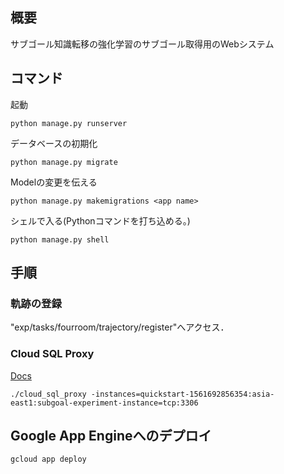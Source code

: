 ## 概要
サブゴール知識転移の強化学習のサブゴール取得用のWebシステム

## コマンド
起動
```
python manage.py runserver
```

データベースの初期化
```
python manage.py migrate
```

Modelの変更を伝える
```
python manage.py makemigrations <app name>
```

シェルで入る(Pythonコマンドを打ち込める。)
```
python manage.py shell
```

## 手順
### 軌跡の登録
"exp/tasks/fourroom/trajectory/register"へアクセス．

### Cloud SQL Proxy
[Docs](https://cloud.google.com/sql/docs/mysql/sql-proxy?hl=ja)
```
./cloud_sql_proxy -instances=quickstart-1561692856354:asia-east1:subgoal-experiment-instance=tcp:3306
```


## Google App Engineへのデプロイ
```
gcloud app deploy
```
